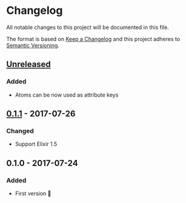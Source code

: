 # Changelog
All notable changes to this project will be documented in this file.

The format is based on [Keep a Changelog](http://keepachangelog.com/en/1.0.0/)
and this project adheres to [Semantic Versioning](http://semver.org/spec/v2.0.0.html).

## [Unreleased]
### Added
- Atoms can be now used as attribute keys

## [0.1.1] - 2017-07-26
### Changed
- Support Elixir 1.5

## 0.1.0 - 2017-07-24
### Added
- First version 🎉

[Unreleased]: https://github.com/SoftwareMansion/elixir-xattr/compare/v0.1.1...HEAD
[0.1.1]: https://github.com/SoftwareMansion/elixir-xattr/compare/v0.1.0...v0.1.1
